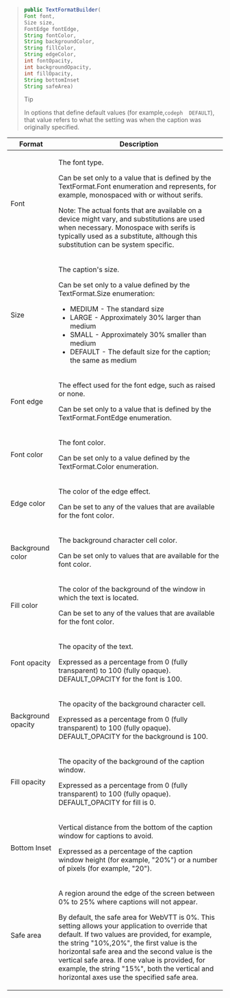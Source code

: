 ---
---

>```java
>public TextFormatBuilder( 
> Font font, 
> Size size, 
> FontEdge fontEdge, 
> String fontColor, 
> String backgroundColor, 
> String fillColor, 
> String edgeColor, 
> int fontOpacity, 
> int backgroundOpacity, 
> int fillOpacity, 
> String bottomInset 
> String safeArea)
>```
>
>>[!TIP]
>>
>>In options that define default values (for example,`codeph  DEFAULT`), that value refers to what the setting was when the caption was originally specified.
>
<table frame="all" colsep="1" rowsep="1" id="table_87205DEFEE384AF4AF83952B15E18A42"> 
 <tgroup cols="2" colsep="1" rowsep="1" class="FormatA"> 
  <colspec colnum="1" colname="1" colwidth="25*" /> 
  <colspec colnum="2" colname="2" colwidth="75*" /> 
  <thead> 
   <tr rowsep="1"> 
    <th colname="1" class="entry"> Format </th> 
    <th colname="2" class="entry"> Description </th> 
   </tr> 
  </thead> 
  <tbody> 
   <tr rowsep="1"> 
    <td colname="1"> Font </td> 
    <td colname="2"> <p>The font type. </p> <p>Can be set only to a value that is defined by the <span class="codeph"> TextFormat.Font </span> enumeration and represents, for example, monospaced with or without serifs. </p> <p type="tip">Note:  The actual fonts that are available on a device might vary, and substitutions are used when necessary. Monospace with serifs is typically used as a substitute, although this substitution can be system specific. </p> </td> 
   </tr> 
   <tr rowsep="1"> 
    <td colname="1"> Size </td> 
    <td colname="2"> <p>The caption's size. </p> <p> Can be set only to a value defined by the <span class="codeph"> TextFormat.Size </span> enumeration: 
      <ul compact="yes" id="ul_544BFC7A46474A74839477108F1AB1E9"> 
       <li id="li_A592ED46B8DF4D8FAD7AF3BD931A712B"> <span class="codeph"> MEDIUM </span> - The standard size </li> 
       <li id="li_4F8CEDE54965430EB707DD3D5B2E3F87"> <span class="codeph"> LARGE </span> - Approximately 30% larger than medium </li> 
       <li id="li_D78D823883F54D869118BAB58257E377"> <span class="codeph"> SMALL </span> - Approximately 30% smaller than medium </li> 
       <li id="li_9299C13408584A38835F8D91BD048083"> <span class="codeph"> DEFAULT </span> - The default size for the caption; the same as medium </li> 
      </ul></p> </td> 
   </tr> 
   <tr rowsep="1"> 
    <td colname="1"> Font edge </td> 
    <td colname="2"> <p>The effect used for the font edge, such as raised or none. </p> <p>Can be set only to a value that is defined by the <span class="codeph"> TextFormat.FontEdge </span> enumeration.</p> </td> 
   </tr> 
   <tr rowsep="1"> 
    <td colname="1"> Font color </td> 
    <td colname="2"> <p>The font color. </p> <p>Can be set only to a value defined by the <span class="codeph"> TextFormat.Color </span> enumeration. </p> </td> 
   </tr> 
   <tr rowsep="1"> 
    <td colname="1"> Edge color </td> 
    <td colname="2"> <p>The color of the edge effect. </p> <p>Can be set to any of the values that are available for the font color. </p> </td> 
   </tr> 
   <tr rowsep="1"> 
    <td colname="1"> Background color </td> 
    <td colname="2"> <p>The background character cell color. </p> <p>Can be set only to values that are available for the font color. </p> </td> 
   </tr> 
   <tr rowsep="1"> 
    <td colname="1"> Fill color </td> 
    <td colname="2"> <p>The color of the background of the window in which the text is located. </p> <p>Can be set to any of the values that are available for the font color. </p> </td> 
   </tr> 
   <tr rowsep="1"> 
    <td colname="1"> Font opacity </td> 
    <td colname="2"> <p>The opacity of the text. </p> <p>Expressed as a percentage from 0 (fully transparent) to 100 (fully opaque). <span class="codeph"> DEFAULT_OPACITY </span> for the font is 100. </p> </td> 
   </tr> 
   <tr rowsep="1"> 
    <td colname="1"> Background opacity </td> 
    <td colname="2"> <p>The opacity of the background character cell. </p> <p>Expressed as a percentage from 0 (fully transparent) to 100 (fully opaque). <span class="codeph"> DEFAULT_OPACITY </span> for the background is 100. </p> </td> 
   </tr> 
   <tr rowsep="1"> 
    <td colname="1"> Fill opacity </td> 
    <td colname="2"> <p>The opacity of the background of the caption window. </p> <p>Expressed as a percentage from 0 (fully transparent) to 100 (fully opaque). <span class="codeph"> DEFAULT_OPACITY </span> for fill is 0. </p> </td> 
   </tr> 
   <tr rowsep="1"> 
    <td colname="1"> Bottom Inset </td> 
    <td colname="2"> <p>Vertical distance from the bottom of the caption window for captions to avoid. </p> <p>Expressed as a percentage of the caption window height (for example, "20%") or a number of pixels (for example, "20"). </p> </td> 
   </tr> 
   <tr rowsep="0"> 
    <td colname="1"> Safe area </td> 
    <td colname="2"> <p>A region around the edge of the screen between 0% to 25% where captions will not appear. </p> <p>By default, the safe area for WebVTT is 0%. This setting allows your application to override that default. If two values are provided, for example, the string "10%,20%", the first value is the horizontal safe area and the second value is the vertical safe area. If one value is provided, for example, the string "15%", both the vertical and horizontal axes use the specified safe area. </p> </td> 
   </tr> 
  </tbody> 
 </tgroup> 
</table>

>
